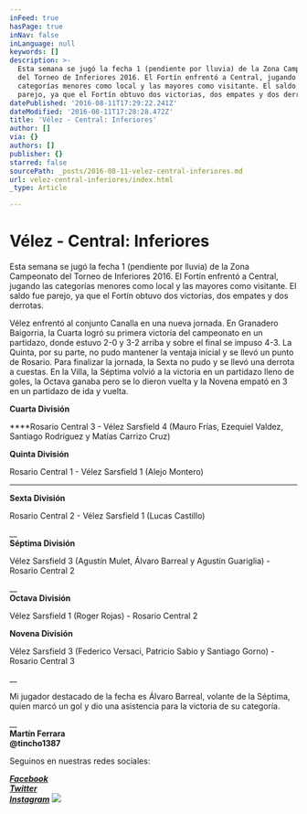 ```yaml
---
inFeed: true
hasPage: true
inNav: false
inLanguage: null
keywords: []
description: >-
  Esta semana se jugó la fecha 1 (pendiente por lluvia) de la Zona Campeonato
  del Torneo de Inferiores 2016. El Fortín enfrentó a Central, jugando las
  categorías menores como local y las mayores como visitante. El saldo fue
  parejo, ya que el Fortín obtuvo dos victorias, dos empates y dos derrotas.
datePublished: '2016-08-11T17:29:22.241Z'
dateModified: '2016-08-11T17:28:28.472Z'
title: 'Vélez - Central: Inferiores'
author: []
via: {}
authors: []
publisher: {}
starred: false
sourcePath: _posts/2016-08-11-velez-central-inferiores.md
url: velez-central-inferiores/index.html
_type: Article

---
```

# Vélez - Central: Inferiores

Esta semana se jugó la fecha 1 (pendiente por lluvia) de la Zona Campeonato del Torneo de Inferiores 2016\. El Fortín enfrentó a Central, jugando las categorías menores como local y las mayores como visitante. El saldo fue parejo, ya que el Fortín obtuvo dos victorias, dos empates y dos derrotas.

Vélez enfrentó al conjunto Canalla en una nueva jornada. En Granadero Baigorria, la Cuarta logró su primera victoria del campeonato en un partidazo, donde estuvo 2-0 y 3-2 arriba y sobre el final se impuso 4-3\. La Quinta, por su parte, no pudo mantener la ventaja inicial y se llevó un punto de Rosario. Para finalizar la jornada, la Sexta no pudo y se llevó una derrota a cuestas. En la Villa, la Séptima volvió a la victoria en un partidazo lleno de goles, la Octava ganaba pero se lo dieron vuelta y la Novena empató en 3 en un partidazo de ida y vuelta.

**Cuarta División**

****Rosario Central 3 - Vélez Sarsfield 4 (Mauro Frías, Ezequiel Valdez, Santiago Rodríguez y Matías Carrizo Cruz)

**Quinta División**

Rosario Central 1 - Vélez Sarsfield 1 (Alejo Montero)

****

**Sexta División**

Rosario Central 2 - Vélez Sarsfield 1 (Lucas Castillo)

__  
**Séptima División**

Vélez Sarsfield 3 (Agustín Mulet, Álvaro Barreal y Agustín Guariglia) - Rosario Central 2

__  
**Octava División**

Vélez Sarsfield 1 (Roger Rojas) - Rosario Central 2

**Novena División**

Vélez Sarsfield 3 (Federico Versaci, Patricio Sabio y Santiago Gorno) - Rosario Central 3

__

Mi jugador destacado de la fecha es Álvaro Barreal, volante de la Séptima, quien marcó un gol y dio una asistencia para la victoria de su categoría.

__  
**Martín Ferrara**  
**@tincho1387**

Seguinos en nuestras redes sociales:

_**[Facebook][0]**_  
_**[Twitter][1]**_  
_**[Instagram][2]**_
![](https://the-grid-user-content.s3-us-west-2.amazonaws.com/4ebf2b71-6caa-4214-a8ac-d4f6304c8f7a.jpg)

[0]: https://www.facebook.com/pasionfortineraoficial/
[1]: https://twitter.com/PasionFortinera
[2]: https://www.instagram.com/pasionfortinera/